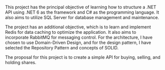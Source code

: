 This project has the principal objective of learning how to structure a .NET API using .NET 6 as the framework and C# as the programming language. It also aims to utilize SQL Server for database management and maintenance.

The project has an additional objective, which is to learn and implement Redis for data caching to optimize the application. It also aims to incorporate RabbitMQ for messaging control. For the architecture, I have chosen to use Domain-Driven Design, and for the design pattern, I have selected the Repository Pattern and concepts of SOLID.

The proposal for this project is to create a simple API for buying, selling, and holding shares.
